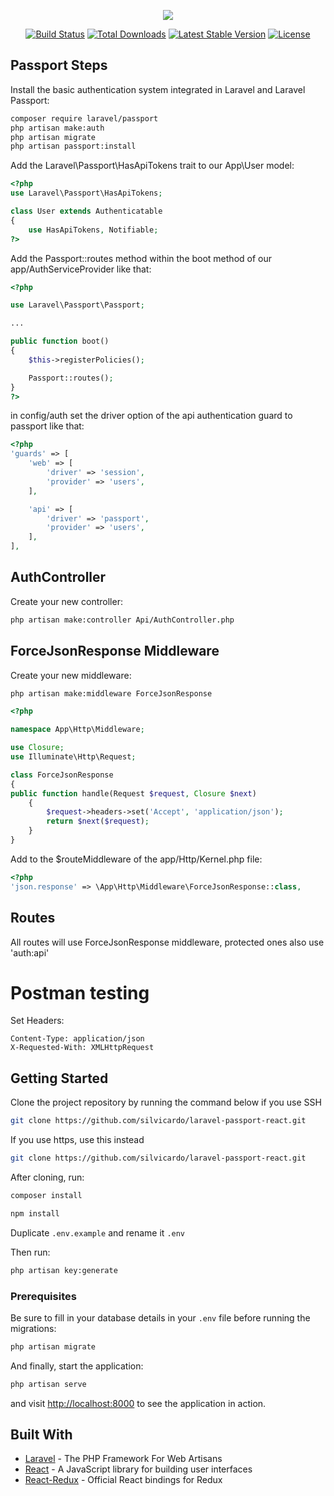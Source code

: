 <p align="center"><img src="https://laravel.com/assets/img/components/logo-laravel.svg"></p>

<p align="center">
<a href="https://travis-ci.org/laravel/framework"><img src="https://travis-ci.org/laravel/framework.svg" alt="Build Status"></a>
<a href="https://packagist.org/packages/laravel/framework"><img src="https://poser.pugx.org/laravel/framework/d/total.svg" alt="Total Downloads"></a>
<a href="https://packagist.org/packages/laravel/framework"><img src="https://poser.pugx.org/laravel/framework/v/stable.svg" alt="Latest Stable Version"></a>
<a href="https://packagist.org/packages/laravel/framework"><img src="https://poser.pugx.org/laravel/framework/license.svg" alt="License"></a>
</p>

## Passport Steps

Install the basic authentication system integrated in Laravel and Laravel Passport:

```bash
composer require laravel/passport
php artisan make:auth
php artisan migrate
php artisan passport:install
```

Add the Laravel\Passport\HasApiTokens trait to our App\User model:

```php
<?php
use Laravel\Passport\HasApiTokens;

class User extends Authenticatable
{
    use HasApiTokens, Notifiable;
?>
```

Add the Passport::routes method within the boot method of our app/AuthServiceProvider like that:

```php
<?php

use Laravel\Passport\Passport;

...

public function boot()
{
    $this->registerPolicies();

    Passport::routes();
}
?>
```
in config/auth set the driver option of the api authentication guard to passport like that:

```php
<?php
'guards' => [
    'web' => [
        'driver' => 'session',
        'provider' => 'users',
    ],

    'api' => [
        'driver' => 'passport',
        'provider' => 'users',
    ],
],
```

## AuthController

Create your new controller:

```bash
php artisan make:controller Api/AuthController.php
```

## ForceJsonResponse Middleware

Create your new middleware:

```bash
php artisan make:middleware ForceJsonResponse
```

```php
<?php

namespace App\Http\Middleware;

use Closure;
use Illuminate\Http\Request;

class ForceJsonResponse
{
public function handle(Request $request, Closure $next)
    {
        $request->headers->set('Accept', 'application/json');
        return $next($request);
    }
}
```

Add to the $routeMiddleware of the app/Http/Kernel.php file:

```php
<?php
'json.response' => \App\Http\Middleware\ForceJsonResponse::class,
```

## Routes

All routes will use ForceJsonResponse middleware, protected ones also use 'auth:api'

# Postman testing

Set Headers:

```
Content-Type: application/json
X-Requested-With: XMLHttpRequest
```

## Getting Started

Clone the project repository by running the command below if you use SSH

```bash
git clone https://github.com/silvicardo/laravel-passport-react.git
```

If you use https, use this instead

```bash
git clone https://github.com/silvicardo/laravel-passport-react.git
```

After cloning, run:

```bash
composer install
```

```bash
npm install
```

Duplicate `.env.example` and rename it `.env`

Then run:

```bash
php artisan key:generate
```

### Prerequisites

Be sure to fill in your database details in your `.env` file before running the migrations:

```bash
php artisan migrate
```

And finally, start the application:

```bash
php artisan serve
```

and visit [http://localhost:8000](http://localhost:8000) to see the application in action.

## Built With

* [Laravel](https://laravel.com) - The PHP Framework For Web Artisans
* [React](https://reactjs.org) - A JavaScript library for building user interfaces
* [React-Redux](https://react-redux.js.org/) - Official React bindings for Redux

